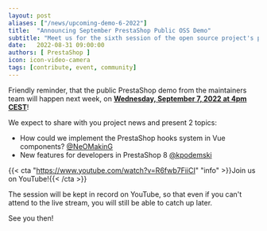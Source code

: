 ```yaml
---
layout: post
aliases: ["/news/upcoming-demo-6-2022"]
title:  "Announcing September PrestaShop Public OSS Demo"
subtitle: "Meet us for the sixth session of the open source project's public demo in 2022"
date:   2022-08-31 09:00:00
authors: [ PrestaShop ]
icon: icon-video-camera
tags: [contribute, event, community]
---
```


Friendly reminder, that the public PrestaShop demo from the maintainers team will happen next week, on [**Wednesday, September 7, 2022 at 4pm CEST**](https://www.youtube.com/watch?v=R6fwb7FiiCI)!

We expect to share with you project news and present 2 topics:
- How could we implement the PrestaShop hooks system in Vue components? [@NeOMakinG](https://github.com/NeOMakinG)
- New features for developers in PrestaShop 8 [@kpodemski](https://github.com/kpodemski)

{{< cta "https://www.youtube.com/watch?v=R6fwb7FiiCI" "info" >}}Join us on YouTube!{{< /cta >}}

The session will be kept in record on YouTube, so that even if you can't attend to the live stream, you will still be able to catch up later.

See you then!
